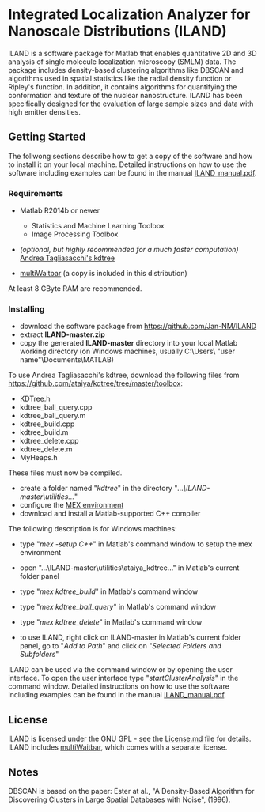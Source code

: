 # Integrated Localization Analyzer for Nanoscale Distributions (ILAND)

ILAND is a software package for Matlab that enables quantitative 2D and 3D analysis of single molecule localization microscopy (SMLM) data. The package includes density-based clustering algorithms like DBSCAN and algorithms used in spatial statistics like the radial density function or Ripley's function. In addition, it contains algorithms for quantifying the conformation and texture of the nuclear nanostructure. ILAND has been specifically designed for the evaluation of large sample sizes and data with high emitter densities.

## Getting Started

The follwong sections describe how to get a copy of the software and how to install it on your local machine. Detailed instructions on how to use the software including examples can be found in the manual [ILAND_manual.pdf](ILAND_manual.pdf).

### Requirements

* Matlab R2014b or newer
	* Statistics and Machine Learning Toolbox 
	* Image Processing Toolbox

* *(optional, but highly recommended for a much faster computation)* [Andrea Tagliasacchi's kdtree](https://github.com/ataiya/kdtree)

* [multiWaitbar](https://de.mathworks.com/matlabcentral/fileexchange/26589-multiwaitbar-label-varargin) (a copy is included in this distribution)

At least 8 GByte RAM are recommended.

### Installing

* download the software package from https://github.com/Jan-NM/ILAND
* extract **ILAND-master.zip**
* copy the generated **ILAND-master** directory into your local Matlab working directory (on Windows machines, usually C:\Users\ "user name"\Documents\MATLAB)

To use Andrea Tagliasacchi's kdtree, download the following files from https://github.com/ataiya/kdtree/tree/master/toolbox:
* KDTree.h
* kdtree_ball_query.cpp
* kdtree_ball_query.m
* kdtree_build.cpp
* kdtree_build.m
* kdtree_delete.cpp
* kdtree_delete.m
* MyHeaps.h

These files must now be compiled.
* create a folder named "*kdtree*" in the directory "*...\ILAND-master\utilities\...*" 
* configure the [MEX environment](https://de.mathworks.com/help/matlab/matlab_external/what-you-need-to-build-mex-files.html)
* download and install a Matlab-supported C++ compiler

The following description is for Windows machines:

* type "*mex -setup C++*" in Matlab's command window to setup the mex environment
* open "...\ILAND-master\utilities\ataiya_kdtree\..." in Matlab's current folder panel
* type "*mex kdtree_build*" in Matlab's command window
* type "*mex kdtree_ball_query*" in Matlab's command window
* type "*mex kdtree_delete*" in Matlab's command window

* to use ILAND, right click on ILAND-master in Matlab's current folder panel, go to "*Add to Path*" and click on "*Selected Folders and Subfolders*"

ILAND can be used via the command window or by opening the user interface. To open the user interface type "*startClusterAnalysis*" in the command window. Detailed instructions on how to use the software including examples can be found in the manual [ILAND_manual.pdf](ILAND_manual.pdf).

## License

ILAND is licensed under the GNU GPL - see the [License.md](LICENSE) file for details. ILAND includes [multiWaitbar](https://de.mathworks.com/matlabcentral/fileexchange/26589-multiwaitbar-label-varargin), which comes with a separate license.

## Notes

DBSCAN is based on the paper: Ester at al., "A Density-Based Algorithm for Discovering Clusters in Large Spatial Databases with Noise", (1996).
